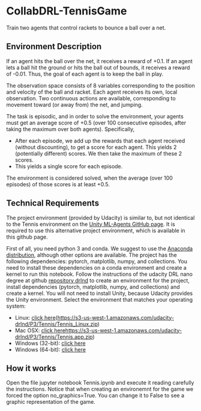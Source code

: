 # CollabDRL-TennisGame
Train two agents that control rackets to bounce a ball over a net.

## Environment Description
If an agent hits the ball over the net, it receives a reward of +0.1. If an agent lets a ball hit the ground or hits the ball out of bounds, it receives a reward of -0.01. Thus, the goal of each agent is to keep the ball in play.

The observation space consists of 8 variables corresponding to the position and velocity of the ball and racket. Each agent receives its own, local observation. Two continuous actions are available, corresponding to movement toward (or away from) the net, and jumping.

The task is episodic, and in order to solve the environment, your agents must get an average score of +0.5 (over 100 consecutive episodes, after taking the maximum over both agents). Specifically,

* After each episode, we add up the rewards that each agent received (without discounting), to get a score for each agent. This yields 2 (potentially different) scores. We then take the maximum of these 2 scores.
* This yields a single score for each episode.

The environment is considered solved, when the average (over 100 episodes) of those scores is at least +0.5.

## Technical Requirements

The project environment (provided by Udacity) is similar to, but not identical to the Tennis environment on the [Unity ML-Agents GitHub page](https://github.com/Unity-Technologies/ml-agents/blob/master/docs/Learning-Environment-Examples.md). It is required to use this alternative project environment, which is available in this github page.

First of all, you need python 3 and conda. We suggest to use the [Anaconda distribution](https://www.anaconda.com/download/#linux), although other options are available. The project has the following dependencies: pytorch, matplotlib, numpy, and collections. You need to install these dependencies on a conda environment and create a kernel to run this notebook. Follow the instructions of the udacity DRL nano degree at github [repository drlnd](https://github.com/udacity/deep-reinforcement-learning) to create an environment for the project, install dependencies (pytorch, matplotlib, numpy, and collections) and create a kernel. You will not need to install Unity, because Udacity provides the Unity environment. Select the environment that matches your operating system:

* Linux: [click here]()(https://s3-us-west-1.amazonaws.com/udacity-drlnd/P3/Tennis/Tennis_Linux.zip)
* Mac OSX: [click here]()https://s3-us-west-1.amazonaws.com/udacity-drlnd/P3/Tennis/Tennis.app.zip)
* Windows (32-bit): [click here](https://s3-us-west-1.amazonaws.com/udacity-drlnd/P3/Tennis/Tennis_Windows_x86.zip)
* Windows (64-bit): [click here](https://s3-us-west-1.amazonaws.com/udacity-drlnd/P3/Tennis/Tennis_Windows_x86_64.zip)

## How it works

Open the file  jupyter notebook Tennis.ipynb and execute it reading carefully the instructions. Notice that when creating an environemnt for the game we forced the option no_graphics=True. You can change it to False to see a graphic representation of the game.
